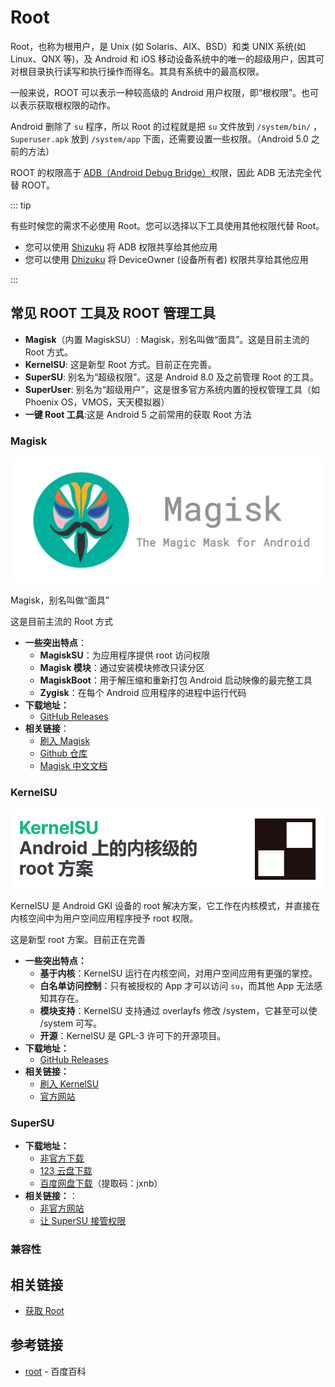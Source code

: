 # Root

Root，也称为根用户，是 Unix (如 Solaris、AIX、BSD）和类 UNIX 系统(如 Linux、QNX 等)，及 Android 和 iOS 移动设备系统中的唯一的超级用户，因其可对根目录执行读写和执行操作而得名。其具有系统中的最高权限。

一般来说，ROOT 可以表示一种较高级的 Android 用户权限，即“根权限”。也可以表示获取根权限的动作。

Android 删除了 `su` 程序，所以 Root 的过程就是把 `su` 文件放到 `/system/bin/` ，`Superuser.apk` 放到 `/system/app` 下面，还需要设置一些权限。（Android 5.0 之前的方法）

ROOT 的权限高于 [ADB（Android Debug Bridge）](../../tools/platform-tools.md#adb-工具)权限，因此 ADB 无法完全代替 ROOT。

::: tip

有些时候您的需求不必使用 Root。您可以选择以下工具使用其他权限代替 Root。

* 您可以使用 [Shizuku](https://shizuku.rikka.app/zh-hans/) 将 ADB 权限共享给其他应用
* 您可以使用 [Dhizuku](https://github.com/iamr0s/Dhizuku) 将 DeviceOwner (设备所有者) 权限共享给其他应用

:::

## 常见 ROOT 工具及 ROOT 管理工具

* **Magisk**（内置 MagiskSU）: Magisk，别名叫做“面具”。这是目前主流的 Root 方式。<Badge type="tip" text="推荐" />
* **KernelSU**: 这是新型 Root 方式。目前正在完善。<Badge type="tip" text="推荐" />
* **SuperSU**: 别名为“超级权限”。这是 Android 8.0 及之前管理 Root 的工具。<Badge type="warning" text="现如今几乎不可用" />
* **SuperUser**: 别名为“超级用户”，这是很多官方系统内置的授权管理工具（如 Phoenix OS，VMOS，天天模拟器）
* **一键 Root 工具**:这是 Android 5 之前常用的获取 Root 方法 <Badge type="warning" text="现如今几乎不可用" />

### Magisk <Badge type="tip" text="推荐" />

![Magisk Logo](./images/magisk.png)

Magisk，别名叫做“面具”

这是目前主流的 Root 方式

* **一些突出特点**：
  * **MagiskSU**：为应用程序提供 root 访问权限
  * **Magisk 模块**：通过安装模块修改只读分区
  * **MagiskBoot**：用于解压缩和重新打包 Android 启动映像的最完整工具
  * **Zygisk**：在每个 Android 应用程序的进程中运行代码
* **下载地址：**
  * [GitHub Releases](https://github.com/topjohnwu/Magisk/releases/latest) <Badge type="tip" text="官方" />
* **相关链接**：
  * [刷入 Magisk](../../fast/install/root/index.md#magisk)
  * [Github 仓库](https://github.com/topjohnwu/Magisk) <Badge type="tip" text="官方" />
  * [Magisk 中文文档](https://jesse205.github.io/MagiskChineseDocument/) <Badge type="tip" text="本站翻译" />

### KernelSU <Badge type="tip" text="推荐" />

![KernelSU Logo](./images/kernelsu.png)

KernelSU 是 Android GKI 设备的 root 解决方案，它工作在内核模式，并直接在内核空间中为用户空间应用程序授予 root 权限。

这是新型 root 方案。目前正在完善

* **一些突出特点：**
  * **基于内核**：KernelSU 运行在内核空间，对用户空间应用有更强的掌控。
  * **白名单访问控制**：只有被授权的 App 才可以访问 `su`，而其他 App 无法感知其存在。
  * **模块支持**：KernelSU 支持通过 overlayfs 修改 /system，它甚至可以使 /system 可写。
  * **开源**：KernelSU 是 GPL-3 许可下的开源项目。
* **下载地址：**
  * [GitHub Releases](https://github.com/tiann/KernelSU/releases) <Badge type="tip" text="官方" />
* **相关链接：**
  * [刷入 KernelSU](../../fast/install/root/index.md#kernelsu)
  * [官方网站](https://kernelsu.org/zh_CN/)

### SuperSU

* **下载地址：**
  * [非官方下载](https://supersuroot.org/download/)
  * [123 云盘下载](https://www.123pan.com/s/G7a9-mpek) <Badge type="warning" text="搬运" />
  * [百度网盘下载](https://pan.baidu.com/s/1D-xltDWSZHZmKbqULMknsw?pwd=jxnb)（提取码：jxnb） <Badge type="warning" text="搬运" />
* **相关链接：**：
  * [非官方网站](https://supersuroot.org/)
  * [让 SuperSU 接管权限](./to_supersu.md)

### 兼容性

<!--@include: ./compatibility.md -->

## 相关链接

* [获取 Root](../../fast/install/root/index.md)

## 参考链接

* [root](https://baike.baidu.com/item/root/73226) - 百度百科
